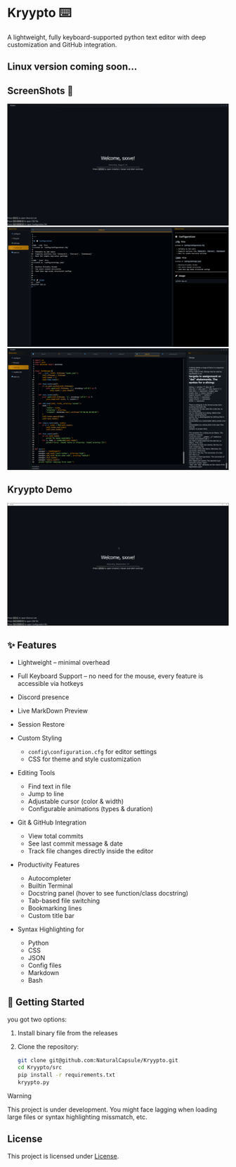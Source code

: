 # Kryypto ⌨️​

A lightweight, fully keyboard-supported python text editor with deep customization and GitHub integration.

## Linux version coming soon...


## ScreenShots 📸
![Kryypto 1](src/icons/app/readme/kr1.PNG)
![Kryypto 2](src/icons/app/readme/kr4.PNG)
![Kryypto 3](src/icons/app/readme/kr5.PNG)

## Kryypto Demo

![Kryypto Demo](src/icons/app/readme/demo.gif)

## ✨ Features

- Lightweight – minimal overhead
- Full Keyboard Support – no need for the mouse, every feature is accessible via hotkeys
- Discord presence
- Live MarkDown Preview
- Session Restore
- Custom Styling
  - `config\configuration.cfg` for editor settings
  - CSS for theme and style customization
- Editing Tools
  - Find text in file
  - Jump to line
  - Adjustable cursor (color & width)
  - Configurable animations (types & duration)

- Git & GitHub Integration
  - View total commits
  - See last commit message & date
  - Track file changes directly inside the editor
- Productivity Features
  - Autocompleter
  - Builtin Terminal
  - Docstring panel (hover to see function/class docstring)
  - Tab-based file switching
  - Bookmarking lines
  - Custom title bar
- Syntax Highlighting for
  - Python
  - CSS
  - JSON
  - Config files
  - Markdown
  - Bash

## 🚀 Getting Started


you got two options:

1. Install binary file from the releases

2. Clone the repository:
   ```bash
   git clone git@github.com:NaturalCapsule/Kryypto.git
   cd Kryypto/src
   pip install -r requirements.txt
   kryypto.py


> [!WARNING]
> This project is under development. You might face lagging when loading large files or syntax highlighting missmatch, etc.

## License

This project is licensed under [License](LICENSE.txt).